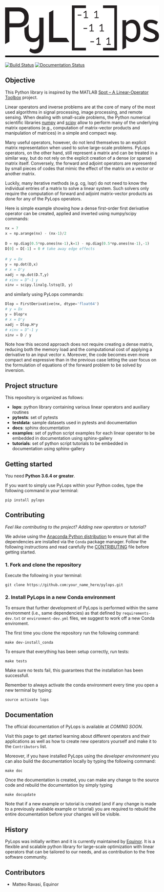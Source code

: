 ![PyLops](docs/source/_static/pylops_b.png)

[![Build Status](https://travis-ci.org/Statoil/pylops.svg?branch=master)](https://travis-ci.org/Statoil/pylops)
[![Documentation Status](https://readthedocs.org/projects/pylops/badge/?version=latest)](https://pylops.readthedocs.io/en/latest/?badge=latest)

## Objective
This Python library is inspired by the MATLAB [Spot – A Linear-Operator Toolbox](http://www.cs.ubc.ca/labs/scl/spot/) project.

Linear operators and inverse problems are at the core of many of the most used algorithms
in signal processing, image processing, and remote sensing. When dealing with small-scale problems,
the Python numerical scientific libraries [numpy](http://www.numpy.org)
and [scipy](https://www.scipy.org/scipylib/index.html) allow to perform many
of the underlying matrix operations (e.g., computation of matrix-vector products and manipulation of matrices)
in a simple and compact way.

Many useful operators, however, do not lend themselves to an explicit matrix
representation when used to solve large-scale problems. PyLops operators, on the other hand, still represent a matrix
and can be treated in a similar way, but do not rely on the explicit creation of a dense (or sparse) matrix itself. Conversely,
the forward and adjoint operators are represented by small pieces of codes that mimic the effect of the matrix
on a vector or another matrix.

Luckily, many iterative methods (e.g. cg, lsqr) do not need to know the individual entries of a matrix to solve a linear system.
Such solvers only require the computation of forward and adjoint matrix-vector products as done for any of the PyLops operators.

Here is simple example showing how a dense first-order first derivative operator can be created,
applied and inverted using numpy/scipy commands:
```python
nx = 7
x = np.arange(nx) - (nx-1)/2

D = np.diag(0.5*np.ones(nx-1),k=1) - np.diag(0.5*np.ones(nx-1),-1)
D[0] = D[-1] = 0 # take away edge effects

# y = Dx
y = np.dot(D,x)
# x = D'y
xadj = np.dot(D.T,y)
# xinv = D^-1 y
xinv = scipy.linalg.lstsq(D, y)
```
and similarly using PyLops commands:
```python
Dlop = FirstDerivative(nx, dtype='float64')
# y = Dx
y = Dlop*x
# x = D'y
xadj = Dlop.H*y
# xinv = D^-1 y
xinv = D / y
```

Note how this second approach does not require creating a dense matrix, reducing both the memory load and the computational cost of
applying a derivative to an input vector x. Moreover, the code becomes even more compact and espressive than in the previous case
letting the user focus on the formulation of equations of the forward problem to be solved by inversion.


## Project structure
This repository is organized as follows:
* **lops**:       python library containing various linear operators and auxiliary routines
* **pytests**:    set of pytests
* **testdata**:   sample datasets used in pytests and documentation
* **docs**:       sphinx documentation
* **examples**:   set of python script examples for each linear operator to be embedded in documentation using sphinx-gallery
* **tutorials**:  set of python script tutorials to be embedded in documentation using sphinx-gallery

## Getting started

You need **Python 3.6.4 or greater**.

If you want to simply use PyLops within your Python codes,
type the following command in your terminal:

```
pip install pylops
```

## Contributing

*Feel like contributing to the project? Adding new operators or tutorial?*

We advise using the [Anaconda Python distribution](https://www.anaconda.com/download)
to ensure that all the dependencies are installed via the ``Conda`` package manager. Follow
the following instructions and read carefully the [CONTRIBUTING](CONTRIBUTING.md) file before getting started.

### 1. Fork and clone the repository

Execute the following in your terminal:

```
git clone https://github.com:your_name_here/pylops.git
```

### 2. Install PyLops in a new Conda environment
To ensure that further development of PyLops is performed within the same environment (i.e., same dependencies) as
that defined by ``requirements-dev.txt`` or ``environment-dev.yml`` files, we suggest to work off a new Conda enviroment.

The first time you clone the repository run the following command:
```
make dev-install_conda
```
To ensure that everything has been setup correctly, run tests:
```
make tests
```
Make sure no tests fail, this guarantees that the installation has been successfull.

Remember to always activate the conda environment every time you open a new terminal by typing:
```
source activate lops
```

## Documentation
The official documentation of PyLops is available at *COMING SOON*.

Visit this page to get started learning about different operators and their applications as well as how to
create new operators yourself and make it to the ``Contributors`` list.

Moreover, if you have installed PyLops using the *developer environment* you can also build the documentation locally by
typing the following command:
```
make doc
```
Once the documentation is created, you can make any change to the source code and rebuild the documentation by
simply typing
```
make docupdate
```
Note that if a new example or tutorial is created (and if any change is made to a previously available example or tutorial)
you are required to rebuild the entire documentation before your changes will be visible.


## History
PyLops was initially written and it is currently maintained by [Equinor](https://www.equinor.com).
It is a flexible and scalable python library for large-scale optimization with linear
operators that can be tailored to our needs, and as contribution to the free software community.


## Contributors
* Matteo Ravasi, Equinor
